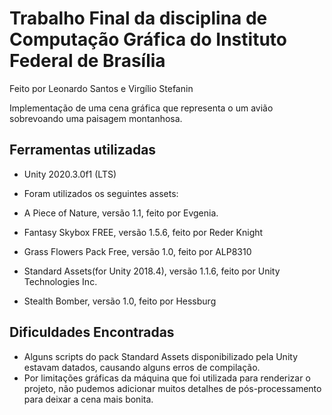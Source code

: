 # Trabalho Final da disciplina de Computação Gráfica do Instituto Federal de Brasília

Feito por Leonardo Santos e Virgílio Stefanin

Implementação de uma cena gráfica que representa o um avião sobrevoando uma paisagem montanhosa.

## Ferramentas utilizadas
- Unity 2020.3.0f1 (LTS)
- Foram utilizados os seguintes assets:

- A Piece of Nature, versão 1.1, feito por Evgenia.

- Fantasy Skybox FREE, versão 1.5.6, feito por Reder Knight

- Grass Flowers Pack Free, versão 1.0, feito por ALP8310

- Standard Assets(for Unity 2018.4), versão 1.1.6, feito por Unity Technologies Inc.

- Stealth Bomber, versão 1.0, feito por Hessburg

## Dificuldades Encontradas
- Alguns scripts do pack Standard Assets disponibilizado pela Unity estavam datados, causando alguns erros de compilação.
- Por limitações gráficas da máquina que foi utilizada para renderizar o projeto, não pudemos adicionar muitos detalhes de pós-processamento para deixar a cena mais bonita.
